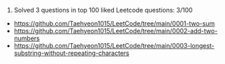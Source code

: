 1. Solved 3 questions in top 100 liked Leetcode questions: 3/100
 - https://github.com/Taehyeon1015/LeetCode/tree/main/0001-two-sum
 - https://github.com/Taehyeon1015/LeetCode/tree/main/0002-add-two-numbers
 - https://github.com/Taehyeon1015/LeetCode/tree/main/0003-longest-substring-without-repeating-characters

